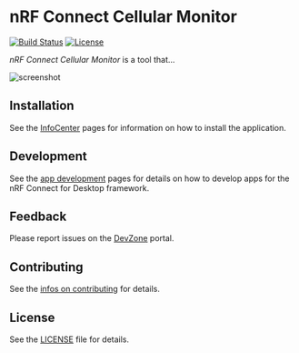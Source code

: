 # nRF Connect Cellular Monitor

[![Build Status](https://dev.azure.com/NordicSemiconductor/Wayland/_apis/build/status/pc-nrfconnect-cellularmonitor?branchName=main)](https://dev.azure.com/NordicSemiconductor/Wayland/_build/latest?definitionId=153&branchName=main)
[![License](https://img.shields.io/badge/license-Modified%20BSD%20License-blue.svg)](LICENSE)

_nRF Connect Cellular Monitor_ is a tool that...

![screenshot](resources/screenshot.gif)

## Installation

See the
[InfoCenter](https://infocenter.nordicsemi.com/index.jsp?topic=%2Fstruct_nrftools%2Fstruct%2Fnrftools_nrfconnect.html)
pages for information on how to install the application.

## Development

See the
[app development](https://nordicsemiconductor.github.io/pc-nrfconnect-docs/)
pages for details on how to develop apps for the nRF Connect for Desktop
framework.

## Feedback

Please report issues on the [DevZone](https://devzone.nordicsemi.com) portal.

## Contributing

See the
[infos on contributing](https://nordicsemiconductor.github.io/pc-nrfconnect-docs/contributing)
for details.

## License

See the [LICENSE](LICENSE) file for details.
